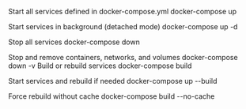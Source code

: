 Start all services defined in docker-compose.yml
docker-compose up

Start services in background (detached mode)
docker-compose up -d

Stop all services
docker-compose down

Stop and remove containers, networks, and volumes
docker-compose down -v
Build or rebuild services
docker-compose build

Start services and rebuild if needed
docker-compose up --build

Force rebuild without cache
docker-compose build --no-cache
